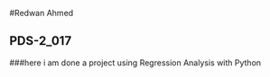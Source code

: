 #Redwan Ahmed
## PDS-2_017
<p>###here i am done a project using Regression Analysis with Python</p>
